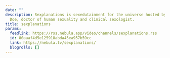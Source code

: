 ```yaml
---
date: ""
description: Sexplanations is sexedutainment for the universe hosted by Dr. Lindsey
  Doe, doctor of human sexuality and clinical sexologist.
title: sexplanations
params:
  feedlink: https://rss.nebula.app/video/channels/sexplanations.rss
  id: 80aaaf4d5e125918abda45ea957b59cc
  link: https://nebula.tv/sexplanations/
  blogrolls: []
---
```

